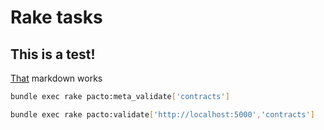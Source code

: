 # Rake tasks
## This is a test!
[That](www.google.com) markdown works

```sh
bundle exec rake pacto:meta_validate['contracts']

bundle exec rake pacto:validate['http://localhost:5000','contracts']
```

